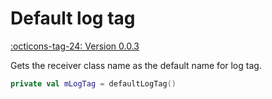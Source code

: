 # Default log tag

[:octicons-tag-24: Version 0.0.3](https://ave.entropy2020.cn/version/core/#003)

Gets the receiver class name as the default name for log tag.

```kotlin
private val mLogTag = defaultLogTag()
```
